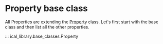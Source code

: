 # Property base class 

All Properties are extending the [Property](ical_library.base_classes.Property) class. Let's first start with the base class and then list all the other properties.

::: ical_library.base_classes.Property
